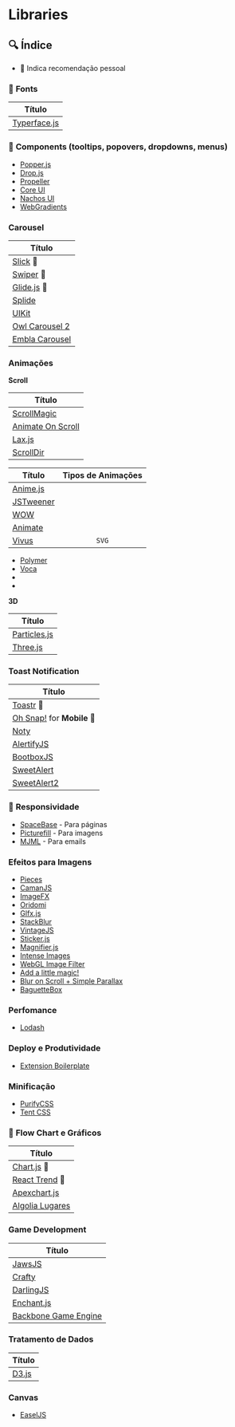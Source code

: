 # Libraries

## 🔍 Índice
- 🌟 Indica recomendação pessoal


### 📁 **Fonts**

| Título |
| ---------- | 
| [Typerface.js](https://css-tricks.com/typefacejs-a-sifr-alternative/) | 

###  📁 **Components  (tooltips, popovers, dropdowns, menus)**
- [Popper.js](https://popper.js.org/)
- [Drop.js](https://github.hubspot.com/drop/docs/welcome/)
- [Propeller](http://propeller.in/index.html)
- [Core UI](https://coreui.io/)
- [Nachos UI](https://avocode.com/nachos-ui)
- [WebGradients](https://webgradients.com/)

### **Carousel**

| Título |
| ---------- | 
|  [Slick](https://kenwheeler.github.io/slick/) 🌟 |
|  [Swiper](https://swiperjs.com/) 🌟 |
|  [Glide.js](https://glidejs.com/) 🌟 |
| [Splide](https://splidejs.com/) |
| [UIKit](https://getuikit.com/docs/slider) |
| [Owl Carousel 2](https://owlcarousel2.github.io/OwlCarousel2/) |
| [Embla Carousel](https://www.embla-carousel.com/) |

### **Animações**

**Scroll**

| Título | 
| ---------- |
| [ScrollMagic](https://scrollmagic.io/)  | 
| [Animate On Scroll](https://michalsnik.github.io/aos/)  | 
| [Lax.js](https://github.com/alexfoxy/lax.js)  | 
|  [ScrollDir](https://github.com/yowainwright/scrolldir) | 



| Título | Tipos de Animações | 
| ---------- | :----------: | 
| [Anime.js](https://animejs.com/)  |   | 
| [JSTweener](https://github.com/valera-rozuvan/JSTweener) |   | 
| [WOW](https://wowjs.uk/)  |   | 
| [Animate](https://animate.style/)  |   | 
| [Vivus](https://maxwellito.github.io/vivus/)  | ``SVG``   | 
- [Polymer](https://polymer-library.polymer-project.org/3.0/docs/devguide/feature-overview)
- [Voca](https://vocajs.com/)
- 
- 
**3D**

| Título | 
| ---------- |
|[Particles.js](https://vincentgarreau.com/particles.js/)  | 
| [Three.js](https://threejs.org/)  | 


### **Toast Notification**

| Título |
| ---------- | 
| [Toastr](https://codeseven.github.io/toastr/) 🌟 |
| [Oh Snap!](https://justindomingue.github.io/ohSnap/) for **Mobile** 🌟 |
| [Noty](https://ned.im/noty/#/) |
| [AlertifyJS](https://alertifyjs.com/) |
| [BootboxJS](http://bootboxjs.com/) |
| [SweetAlert](https://sweetalert.js.org/docs/) |
| [SweetAlert2](https://sweetalert2.github.io/) |

### 📁 **Responsividade**
- [SpaceBase](https://spacebase.space150.com/) - Para páginas
- [Picturefill](https://scottjehl.github.io/picturefill/) - Para imagens
- [MJML](https://mjml.io/) - Para emails

### Efeitos para Imagens
- [Pieces](https://github.com/lmgonzalves/pieces)
- [CamanJS](http://camanjs.com/)
- [ImageFX](https://github.com/s-silva/imagefx)
- [Oridomi](https://oridomi.com/)
- [Glfx.js](https://evanw.github.io/glfx.js/)
- [StackBlur](https://github.com/flozz/StackBlur)
- [VintageJS](https://vintagejs.com/)
- [Sticker.js](http://stickerjs.cmiscm.com/)
- [Magnifier.js](https://mark-rolich.github.io/Magnifier.js/)
- [Intense Images](https://tholman.com/intense-images/)
- [WebGL Image Filter](https://github.com/phoboslab/WebGLImageFilter)
- [Add a little magic!](https://gist.github.com/CodeMyUI/bea97056758e585719cb)
- [Blur on Scroll + Simple Parallax](https://gist.github.com/benjaminsehl/21992c8cdb534d9ff009)
- [BaguetteBox](https://feimosi.github.io/baguetteBox.js/)

### Perfomance
- [Lodash](https://lodash.com/)

### Deploy e Produtividade
- [Extension Boilerplate](https://www.emailthis.me/open-source/extension-boilerplate)

### Minificação
- [PurifyCSS](https://github.com/purifycss/purifycss)
- [Tent CSS](https://css.sitetent.com/)

### 📁 **Flow Chart e Gráficos**

| Título |
| ---------- | 
| [Chart.js](https://www.chartjs.org/) 🌟 |
| [React Trend](https://unsplash.github.io/react-trend/) 🌟 |
| [Apexchart.js](https://apexcharts.com/) |
|  [Algolia Lugares](https://community.algolia.com/places/) |

### **Game Development**

| Título |
| ---------- | 
|[JawsJS](https://github.com/ippa/jaws) |
|[Crafty](https://craftyjs.com/) |
|[DarlingJS](https://darlingjs.github.io/) |
|[Enchant.js](https://github.com/wise9/enchant.js/) |
|[Backbone Game Engine](https://martindrapeau.github.io/backbone-game-engine/) |

### **Tratamento de Dados**

| Título |
| ---------- | 
| [D3.js](https://d3js.org/) |

### **Canvas**
- [EaselJS](https://www.createjs.com/easeljs)

